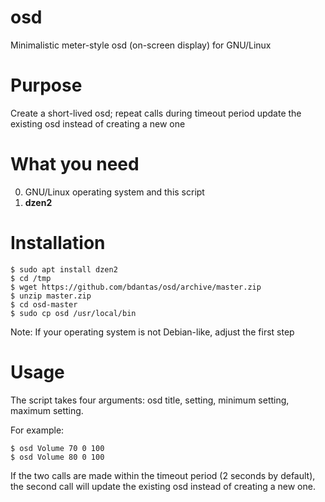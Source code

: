 # osd
Minimalistic meter-style osd (on-screen display) for GNU/Linux

# Purpose
Create a short-lived osd; repeat calls during timeout period update the existing osd instead of creating a new one

# What you need
0. GNU/Linux operating system and this script
1. **dzen2**

# Installation
```
$ sudo apt install dzen2
$ cd /tmp
$ wget https://github.com/bdantas/osd/archive/master.zip
$ unzip master.zip
$ cd osd-master
$ sudo cp osd /usr/local/bin
```
Note: If your operating system is not Debian-like, adjust the first step

# Usage
The script takes four arguments: osd title, setting, minimum setting, maximum setting.

For example:
```
$ osd Volume 70 0 100
$ osd Volume 80 0 100
```
If the two calls are made within the timeout period (2 seconds by default), the second call will update the existing osd instead of creating a new one.
